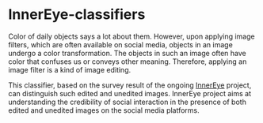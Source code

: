 # InnerEye-classifiers
Color of daily objects says a lot about them. However, upon applying image filters, which are often available on social media, objects in an image undergo a color transformation. The objects in such an image often have color that confuses us or conveys other meaning. Therefore, applying an image filter is a kind of image editing.


This classifier, based on the survey result of the ongoing [InnerEye](http://inner-eye.herokuapp.com/) project, can distinguish such edited and unedited images. InnerEye project aims at understanding the credibility of social interaction in the presence of both edited and unedited images on the social media platforms.
